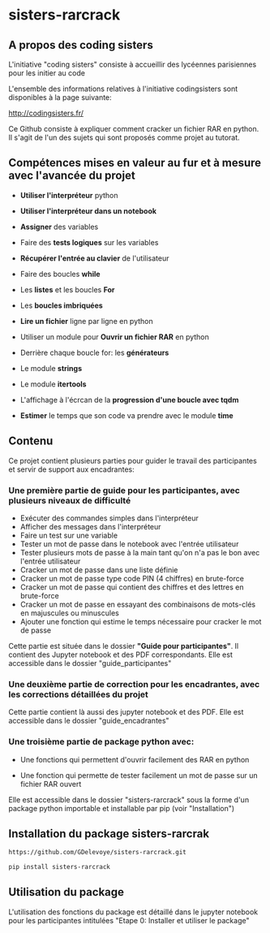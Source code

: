 # sisters-rarcrack

## A propos des coding sisters

L'initiative "coding sisters" consiste à accueillir des lycéennes parisiennes pour les initier au code

L'ensemble des informations relatives à l'initiative codingsisters sont disponibles à la page suivante:

http://codingsisters.fr/


Ce Github consiste à expliquer comment cracker un fichier RAR en python. Il s'agit de l'un des sujets qui sont proposés comme projet au tutorat.


## Compétences mises en valeur au fur et à mesure avec l'avancée du projet


- **Utiliser l'interpréteur** python

- **Utiliser l'interpréteur dans un notebook**

- **Assigner** des variables

- Faire des **tests logiques** sur les variables

- **Récupérer l'entrée au clavier** de l'utilisateur

- Faire des boucles **while**

- Les **listes** et les boucles **For**

- Les **boucles imbriquées**

- **Lire un fichier** ligne par ligne en python

- Utiliser un module pour **Ouvrir un fichier RAR** en python

- Derrière chaque boucle for: les **générateurs**

- Le module **strings**

- Le module **itertools**

- L'affichage à l'écrcan de la **progression d'une boucle avec tqdm**

- **Estimer** le temps que son code va prendre avec le module **time**


## Contenu

Ce projet contient plusieurs parties pour guider le travail des participantes et servir de support aux encadrantes:

### Une première partie de **guide pour les participantes**, avec plusieurs niveaux de difficulté

- Exécuter des commandes simples dans l'interpréteur
- Afficher des messages dans l'interpréteur
- Faire un test sur une variable
- Tester un mot de passe dans le notebook avec l'entrée utilisateur
- Tester plusieurs mots de passe à la main tant qu'on n'a pas le bon avec l'entrée utilisateur
- Cracker un mot de passe dans une liste définie
- Cracker un mot de passe type code PIN (4 chiffres) en brute-force
- Cracker un mot de passe qui contient des chiffres et des lettres en brute-force
- Cracker un mot de passe en essayant des combinaisons de mots-clés en majuscules ou minuscules
- Ajouter une fonction qui estime le temps nécessaire pour cracker le mot de passe


Cette partie est située dans le dossier **"Guide pour participantes"**. Il contient des Jupyter notebook et des PDF correspondants. Elle est accessible dans le dossier "guide_participantes"


### Une deuxième partie **de correction pour les encadrantes**, avec les corrections détaillées du projet

Cette partie contient là aussi des jupyter notebook et des PDF. Elle est accessible dans le dossier "guide_encadrantes"


### Une troisième partie de **package python** avec:

- Une fonctions qui permettent d'ouvrir facilement des RAR en python

- Une fonction qui permette de tester facilement un mot de passe sur un fichier RAR ouvert


Elle est accessible dans le dossier "sisters-rarcrack" sous la forme d'un package python importable et installable par pip (voir "Installation")



## Installation du package sisters-rarcrak


```bash
https://github.com/GDelevoye/sisters-rarcrack.git

pip install sisters-rarcrack
```

## Utilisation du package


L'utilisation des fonctions du package est détaillé dans le jupyter notebook pour les participantes intitulées "Etape 0: Installer et utiliser le package"

